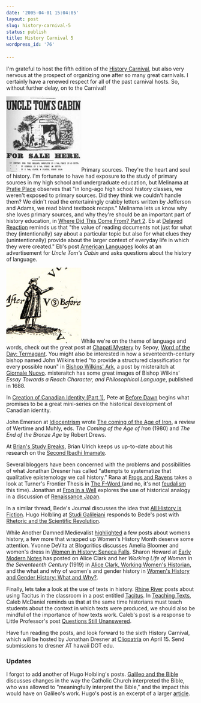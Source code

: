 ```yaml
---
date: '2005-04-01 15:04:05'
layout: post
slug: history-carnival-5
status: publish
title: History Carnival 5
wordpress_id: '76'

---
```


I'm grateful to host the fifth edition of the [History Carnival](http://historycarnival.blogspot.com), but also very nervous at the prospect of organizing one after so many great carnivals. I certainly have a renewed respect for all of the past carnival hosts. So, without further delay, on to the Carnival!




[![Thumbnail of an advertisement of Uncle Tom's Cabin](/i/carnival/cabin_thumb.jpg)](http://delayed-reaction.blogspot.com/2005/03/american-languages.html)Primary sources. They're the heart and soul of history. I'm fortunate to have had exposure to the study of primary sources in my high school and undergraduate education, but Melinama at [Pratie Place](http://pratie.blogspot.com) observes that "in long-ago high school history classes, we weren't exposed to primary sources. Did they think we couldn't handle them? We didn't read the entertainingly crabby letters written by Jefferson and Adams, we read bland textbook recaps." Melinama lets us know why she loves primary sources, and why they're should be an important part of history education, in [Where Did This Come From? Part 2](http://pratie.blogspot.com/2005/03/where-did-this-come-from-part-two.html).  Eb at [Delayed Reaction](http://delayed-reaction.blogspot.com) reminds us that "the value of reading documents not just for what they (intentionally) say about a particular topic but also for what clues they (unintentionally) provide about the larger context of everyday life in which they were created." Eb's post [American Languages](http://delayed-reaction.blogspot.com/2005/03/american-languages.html) looks at an advertisement for _Uncle Tom's Cabin_ and asks questions about the history of language.




[![Thumbnail of an image from Bishop Wilkins' Essay Towards a Reach Character, and Philosophical Language, published in 1688](/i/carnival/wilkins_thumb.jpg)](http://www.spamula.net/blog/archives/000490.html)While we're on the theme of language and words, check out the great post at [Chapati Mystery](http://www.chapatimystery.com/) by  Sepoy, [Word of the Day: Termagant](http://www.chapatimystery.com/archives/optical_character_recognition/word_of_the_day_termagant.html). You might also be interested in how a seventeenth-century bishop named John Wilkins tried "to provide a structured classification for every possible noun" in [Bishop Wilkins' Ark](http://www.spamula.net/blog/archives/000490.html), a post by misteraitch at [Giornale Nuovo](http://www.spamula.net/blog/). misteraitch has some great images of Bishop Wilkins' _Essay Towards a Reach Character, and Philosophical Language_, published in 1688. 




In [Creation of Canadian Identity (Part 1)](http://bdawn.blogspot.com/2005/03/creation-of-canadian-identity-part-one.html), Pete at [Before Dawn](http://bdawn.blogspot.com) begins what promises to be a great mini-series on the historical development of Canadian identity.




John Emerson at [Idiocentrism](http://idiocentrism.com) wrote [The coming of the Age of Iron](http://idiocentrism.com/steel.htm), a review of Wertime and Muhly, eds. _The Coming of the Age of Iron_ (1980) and _The End of the Bronze Age_ by Robert Drews.




At [Brian's Study Breaks](http://bjulrich.blogspot.com/), Brian Ulrich keeps us up-to-date about his research on the [Second Ibadhi Imamate](http://bjulrich.blogspot.com/2005_03_01_bjulrich_archive.html#111066453962291937).




Several bloggers have been concerned with the problems and possibilities of what Jonathan Dresner has called "attempts to systematize that qualitative epistemology we call history." Rana at [Frogs and Ravens](http://palimpsest.typepad.com/frogsandravens/) takes a look at Turner's Frontier Thesis in [The F-Word ](http://palimpsest.typepad.com/frongsandravens/2005/03/the_fword.html)(and no, it's not [feudalism](http://blogenspiel.blogspot.com/2004/08/f-word.html) this time). Jonathan at [Frog in a Well](http://www.froginawell.net/japan/) explores the use of historical analogy in a discussion of [Renaissance Japan](http://www.froginawell.net/japan/index.php?p=62).




In a similar thread, Bede's Journal discusses the idea that [All History is Fiction](http://www.bede.org.uk/2005/03/all-history-is-fiction.html). Hugo Holbling at [Studi Galileiani](http://www.galilean-library.org/blog/) responds to Bede's post with [Rhetoric and the Scientific Revolution](http://www.galilean-library.org/blog/2005/03/rhetoric-and-scientific-revolution.html).




While Another Damned Medievalist [highlighted](http://blogenspiel.blogspot.com/2005/03/history-carnival-4.html) a few posts about womens history, a few more that wrapped up Women's History Month deserve some attention. Yvonne DeVita at Blogcritics discusses Amelia Bloomer and women's dress in [Women in History: Seneca Falls](http://blogcritics.org/archives/2005/03/20/145306.php). Sharon Howard at [Early Modern Notes](http://www.earlymodernweb.org.uk/emn/) has posted on Alice Clark and her _Working Life of Women in the Seventeenth Century_ (1919) in [Alice Clark, Working Women's Historian](http://www.earlymodernweb.org.uk/emn/index.php/archives/2005/03/alice-clark-working-women/), and the what and why of women's and gender history in [Women's History and Gender History: What and Why?](http://www.earlymodernweb.org.uk/emn/index.php/archives/2005/03/womens-gender-history-why/).




Finally, lets take a look at the use of texts in history. [Rhine River](http://rhineriver.blogspot.com/) posts about using Tacitus in the classroom in a post entitled [Tacitus]( http://rhineriver.blogspot.com/2005/03/tacitus.html). In [Teaching Texts](http://modeforcaleb.blogspot.com/2005/03/teaching-texts.html), Caleb McDaniel reminds us that at the same time historians must teach students about the context in which texts were produced, we should also be mindful of the importance of how texts work. Caleb's post is a response to Little Professor's post [Questions Still Unanswered](http://littleprofessor.typepad.com/the_little_professor/2005/03/questions_still.html).




Have fun reading the posts, and look forward to the sixth History Carnival, which will be hosted by Jonathan Dresner at [Cliopatria](http://hnn.us/blogs/2.html) on April 15. Send submissions to dresner AT hawaii DOT edu.




### Updates




I forgot to add another of Hugo Holbling's posts. [Galileo and the Bible](http://www.galilean-library.org/blog/2005/03/galileo-and-bible.html) discusses changes in the way the Catholic Church interpreted the Bible, who was allowed to "meaningfully interpret the Bible," and the impact this would have on Galileo's work. Hugo's post is an excerpt of a larger [article](http://www.galilean-library.org/bible.html).
